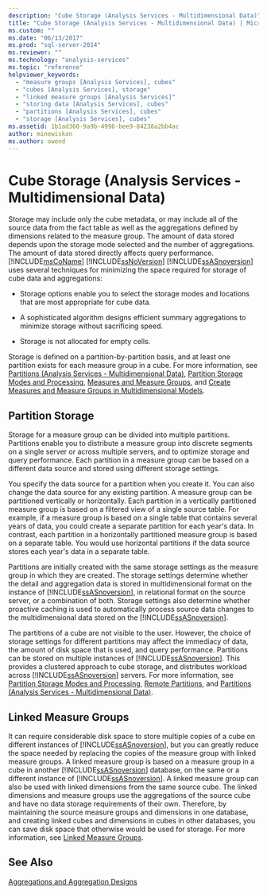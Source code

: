 ```yaml
---
description: "Cube Storage (Analysis Services - Multidimensional Data)"
title: "Cube Storage (Analysis Services - Multidimensional Data) | Microsoft Docs"
ms.custom: ""
ms.date: "06/13/2017"
ms.prod: "sql-server-2014"
ms.reviewer: ""
ms.technology: "analysis-services"
ms.topic: "reference"
helpviewer_keywords: 
  - "measure groups [Analysis Services], cubes"
  - "cubes [Analysis Services], storage"
  - "linked measure groups [Analysis Services]"
  - "storing data [Analysis Services], cubes"
  - "partitions [Analysis Services], cubes"
  - "storage [Analysis Services], cubes"
ms.assetid: 1b1ad360-9a9b-4996-bee9-84238a2bb4ac
author: minewiskan
ms.author: owend
---
```

# Cube Storage (Analysis Services - Multidimensional Data)
  Storage may include only the cube metadata, or may include all of the source data from the fact table as well as the aggregations defined by dimensions related to the measure group. The amount of data stored depends upon the storage mode selected and the number of aggregations. The amount of data stored directly affects query performance. [!INCLUDE[msCoName](../../includes/msconame-md.md)] [!INCLUDE[ssNoVersion](../../includes/ssnoversion-md.md)] [!INCLUDE[ssASnoversion](../../includes/ssasnoversion-md.md)] uses several techniques for minimizing the space required for storage of cube data and aggregations:  
  
-   Storage options enable you to select the storage modes and locations that are most appropriate for cube data.  
  
-   A sophisticated algorithm designs efficient summary aggregations to minimize storage without sacrificing speed.  
  
-   Storage is not allocated for empty cells.  
  
 Storage is defined on a partition-by-partition basis, and at least one partition exists for each measure group in a cube. For more information, see [Partitions &#40;Analysis Services - Multidimensional Data&#41;](partitions-analysis-services-multidimensional-data.md), [Partition Storage Modes and Processing](partitions-partition-storage-modes-and-processing.md), [Measures and Measure Groups](../multidimensional-models/measures-and-measure-groups.md), and [Create Measures and Measure Groups in Multidimensional Models](../multidimensional-models/create-measures-and-measure-groups-in-multidimensional-models.md).  
  
## Partition Storage  
 Storage for a measure group can be divided into multiple partitions. Partitions enable you to distribute a measure group into discrete segments on a single server or across multiple servers, and to optimize storage and query performance. Each partition in a measure group can be based on a different data source and stored using different storage settings.  
  
 You specify the data source for a partition when you create it. You can also change the data source for any existing partition. A measure group can be partitioned vertically or horizontally. Each partition in a vertically partitioned measure group is based on a filtered view of a single source table. For example, if a measure group is based on a single table that contains several years of data, you could create a separate partition for each year's data. In contrast, each partition in a horizontally partitioned measure group is based on a separate table. You would use horizontal partitions if the data source stores each year's data in a separate table.  
  
 Partitions are initially created with the same storage settings as the measure group in which they are created. The storage settings determine whether the detail and aggregation data is stored in multidimensional format on the instance of [!INCLUDE[ssASnoversion](../../includes/ssasnoversion-md.md)], in relational format on the source server, or a combination of both. Storage settings also determine whether proactive caching is used to automatically process source data changes to the multidimensional data stored on the [!INCLUDE[ssASnoversion](../../includes/ssasnoversion-md.md)].  
  
 The partitions of a cube are not visible to the user. However, the choice of storage settings for different partitions may affect the immediacy of data, the amount of disk space that is used, and query performance. Partitions can be stored on multiple instances of [!INCLUDE[ssASnoversion](../../includes/ssasnoversion-md.md)]. This provides a clustered approach to cube storage, and distributes workload across [!INCLUDE[ssASnoversion](../../includes/ssasnoversion-md.md)] servers. For more information, see [Partition Storage Modes and Processing](partitions-partition-storage-modes-and-processing.md), [Remote Partitions](partitions-remote-partitions.md), and [Partitions &#40;Analysis Services - Multidimensional Data&#41;](partitions-analysis-services-multidimensional-data.md).  
  
## Linked Measure Groups  
 It can require considerable disk space to store multiple copies of a cube on different instances of [!INCLUDE[ssASnoversion](../../includes/ssasnoversion-md.md)], but you can greatly reduce the space needed by replacing the copies of the measure group with linked measure groups. A linked measure group is based on a measure group in a cube in another [!INCLUDE[ssASnoversion](../../includes/ssasnoversion-md.md)] database, on the same or a different instance of [!INCLUDE[ssASnoversion](../../includes/ssasnoversion-md.md)]. A linked measure group can also be used with linked dimensions from the same source cube. The linked dimensions and measure groups use the aggregations of the source cube and have no data storage requirements of their own. Therefore, by maintaining the source measure groups and dimensions in one database, and creating linked cubes and dimensions in cubes in other databases, you can save disk space that otherwise would be used for storage. For more information, see [Linked Measure Groups](../multidimensional-models/linked-measure-groups.md).  
  
## See Also  
 [Aggregations and Aggregation Designs](aggregations-and-aggregation-designs.md)  
  
  
